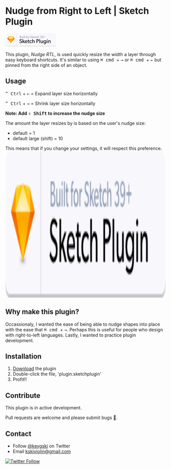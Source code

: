 # Nudge from Right to Left | Sketch Plugin

<a href="https://www.sketchapp.com">
  <img width="160" height="41" src="assets/sketch-badge.png" >
</a>

This plugin, _Nudge RTL_, is used quickly resize the width a layer through easy keyboard shortcuts. It's similar to using <kbd>⌘ cmd </kbd> + <kbd>→</kbd> or <kbd>⌘ cmd </kbd> + <kbd>←</kbd> but pinned from the right side of an object.

## Usage

<kbd>^ Ctrl</kbd> + <kbd>←</kbd> = Expand layer size horizontally

<kbd>^ Ctrl</kbd> + <kbd>→</kbd> = Shrink layer size horizontally

**Note: Add <kbd>⇧ Shift</kbd> to increase the nudge size**

The amount the layer resizes by is based on the user's nudge size:

- default = 1
- default large (shift) = 10

This means that if you change your settings, it will respect this preference.
<a href="https://sketchapp.com/docs/preferences/canvas/#nudge-distance">
  <img width="616" height="460" src="assets/sketch-badge.png" >
</a>

## Why make this plugin?

Occassionaly, I wanted the ease of being able to nudge shapes into place with the ease that <kbd>⌘ cmd </kbd> + <kbd>→</kbd>. Perhaps this is useful for people who design with right-to-left languages. Lastly, I wanted to practice plugin development.

## Installation

1. [Download](https://github.com/KevinGutowski/NudgeRTL/releases/download/v0.0.2/plugin.sketchplugin.zip) the plugin
2. Double-click the file, 'plugin.sketchplugin'
3. Profit!!

## Contribute

This plugin is in active development.

Pull requests are welcome and please submit bugs 🐛.

## Contact

* Follow [@kevgski](https://twitter.com/kevgski) on Twitter
* Email <kskiviolin@gmail.com>

[![Twitter Follow](https://img.shields.io/twitter/follow/kevgski.svg?style=social&label=Follow)]()


